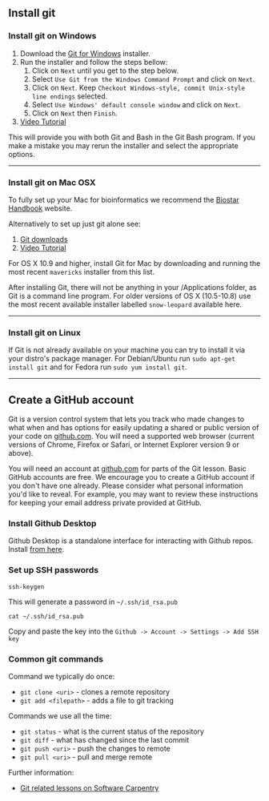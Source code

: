 ## Install git

### Install git on Windows

1. Download the [Git for Windows][wingit] installer.
1. Run the installer and follow the steps bellow:
    1. Click on `Next` until you get to the step below.
    1. Select `Use Git from the Windows Command Prompt` and click on `Next`.
    1. Click on `Next`. Keep `Checkout Windows-style, commit Unix-style line endings` selected.
    1. Select `Use Windows' default console window` and click on `Next`.
    1. Click on `Next` then `Finish`.
1. [Video Tutorial][wingit-video]

This will provide you with both Git and Bash in the Git Bash program.
If you make a mistake you may rerun the installer and select the appropriate options.

[wingit-video]: https://www.youtube.com/watch?v=339AEqk9c-8
[wingit]: https://git-for-windows.github.io/

---

### Install git on Mac OSX

To fully set up your Mac for bioinformatics
we recommend the [Biostar Handbook][handbook] website.

Alternatively to set up just git alone see:

1. [Git downloads][gitdownload]
1. [Video Tutorial][macgit-video]

[gitdownload]: https://git-scm.com/downloads
[handbook]: https://www.biostarhandbook.com/book/computer/get-ready.html

For OS X 10.9 and higher, install Git for Mac by downloading and running the most
recent `mavericks` installer from this list.

After installing Git,
there will not be anything in your /Applications folder, as Git is a command line program.
For older versions of OS X (10.5-10.8) use the most recent available installer
labelled `snow-leopard` available here.

[macgit-video]: https://www.youtube.com/watch?v=9LQhwETCdwY

---

### Install git on Linux

If Git is not already available on your machine you can try to install it via
your distro's package manager. For Debian/Ubuntu run `sudo apt-get install git`
and for Fedora run `sudo yum install git`.

---

## Create a GitHub account

Git is a version control system that lets you track who made changes
to what when and has options for easily updating a shared or public version of your
code on [github.com][github].
You will need a supported web browser (current versions of Chrome, Firefox or Safari,
or Internet Explorer version 9 or above).

You will need an account at [github.com][github] for parts of the Git lesson.
Basic GitHub accounts are free. We encourage you to create a GitHub account
if you don't have one already. Please consider what personal information
you'd like to reveal. For example, you may want to review these instructions
for keeping your email address private provided at GitHub.

### Install Github Desktop

Github Desktop is a standalone interface for interacting with Github repos. Install [from here](https://desktop.github.com/).

### Set up SSH passwords

	ssh-keygen

This will generate a password in `~/.ssh/id_rsa.pub`

	cat ~/.ssh/id_rsa.pub

Copy and paste the key into the `Github -> Account -> Settings -> Add SSH key`

### Common git commands

Command we typically do once:

* `git clone <uri>` - clones a remote repository
* `git add <filepath>` - adds a file to git tracking

Commands we use all the time:

* `git status` - what is the current status of the repository
* `git diff` - what has changed since the last commit
* `git push <uri>` - push the changes to remote
* `git pull <uri>` - pull and merge remote

Further information:

* [Git related lessons on Software Carpentry][lessons]

[lessons]:http://software-carpentry.org/lessons/

[github]: https://www.github.com
